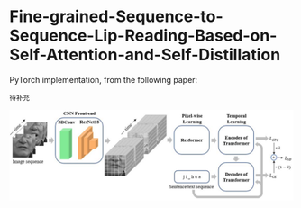 # Fine-grained-Sequence-to-Sequence-Lip-Reading-Based-on-Self-Attention-and-Self-Distillation

PyTorch implementation, from the following paper:

`待补充`

![模型图](https://github.com/shibo0/Fine-grained-Sequence-to-Sequence-Lip-Reading-Based-on-Self-Attention-and-Self-Distillation/blob/main/imgs/model5.jpg)
